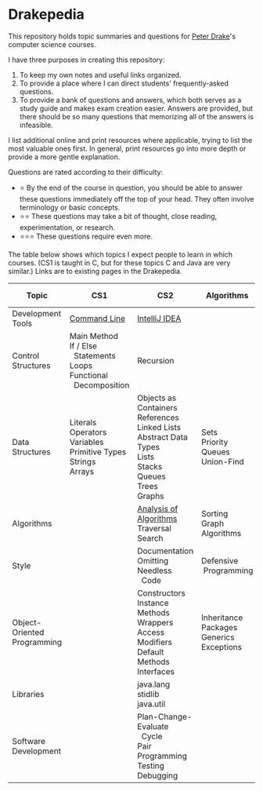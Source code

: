# Drakepedia
This repository holds topic summaries and questions for [Peter Drake](https://sites.google.com/a/lclark.edu/drake/)'s
computer science courses.

I have three purposes in creating this repository:
1. To keep my own notes and useful links organized.
1. To provide a place where I can direct students' frequently-asked questions.
1. To provide a bank of questions and answers, which both serves as a study guide and makes exam creation easier. Answers are
provided, but there should be so many questions that memorizing all of the answers is infeasible.

I list additional online and print resources where applicable, trying to list the most valuable ones first. In general, print
resources go into more depth or provide a more gentle explanation.

Questions are rated according to their difficulty:
- :star: By the end of the course in question, you should be able to answer these questions immediately off the top of your
head. They often involve terminology or basic concepts.
- :star::star: These questions may take a bit of thought, close reading, experimentation, or research.
- :star::star::star: These questions require even more.

The table below shows which topics I expect people to learn in which courses. (CS1 is taught in C, but for these topics C and Java are very similar.) Links are to existing pages in the Drakepedia.

Topic | CS1 | CS2 | Algorithms | Software Development
-|-|-|-|-
Development Tools | [Command Line](development_tools/command_line.md) | [IntelliJ IDEA](development_tools/intellij_idea.md)| | [Git](development_tools/git.md)
Control<br>Structures | Main Method<br>If / Else<br>&nbsp;&nbsp;Statements<br>Loops<br>Functional<br>&nbsp;&nbsp;Decomposition | Recursion | |
Data<br>Structures | Literals<br>Operators<br>Variables<br>Primitive Types<br>Strings<br>Arrays | Objects as Containers<br>References<br>Linked Lists<br>Abstract Data Types<br>Lists<br>Stacks<br>Queues<br>Trees<br>Graphs | Sets<br>Priority Queues<br>Union-Find |
Algorithms | | [Analysis of Algorithms](algorithms/analysis.md)<br>Traversal<br>Search | Sorting<br>Graph Algorithms |
Style | | Documentation<br>Omitting Needless<br>&nbsp;&nbsp;Code | Defensive<br>&nbsp;Programming |
Object-<br>Oriented Programming | | Constructors<br>Instance Methods<br>Wrappers<br>Access Modifiers<br>Default Methods<br>Interfaces | Inheritance<br>Packages<br>Generics<br>Exceptions | Enums<br>Inner Classes
Libraries | | java.lang<br>stidlib<br>java.util | | [javax.swing](libraries/javax.swing.md)
Software<br>Development | | Plan-Change-Evaluate<br>&nbsp;&nbsp;Cycle<br>Pair Programming<br>Testing<br>Debugging | | [Extreme<br>&nbsp;&nbsp;Programming](software_development/extreme_programming.md)<br>Object-Oriented<br>&nbsp;&nbsp;Design<br>Design Patterns
